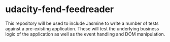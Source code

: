 # udacity-fend-feedreader
This repository will be used to include Jasmine to write a number of tests against a pre-existing application. These will test the underlying business logic of the application as well as the event handling and DOM manipulation.
